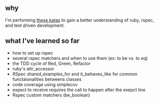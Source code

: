 ## why
I'm performing [these katas](https://github.com/PuttingTheDnDInTDD/EverCraft-Kata/blob/master/README.md) to gain a better understanding of ruby, rspec, and test driven development.

## what I've learned so far
- how to set up rspec
- several rspec matchers and when to use them (ex: to be vs. to eq)
- the TDD cycle of Red, Green, Refactor
- ruby's attr_accessor
- RSpec shared_examples_for and it_behaves_like for common functaionalities betweens classes
- code coverage using simplecov
- expect to receive requires the call to happen after the exepct line
- Rspec custom matchers (be_boolean)